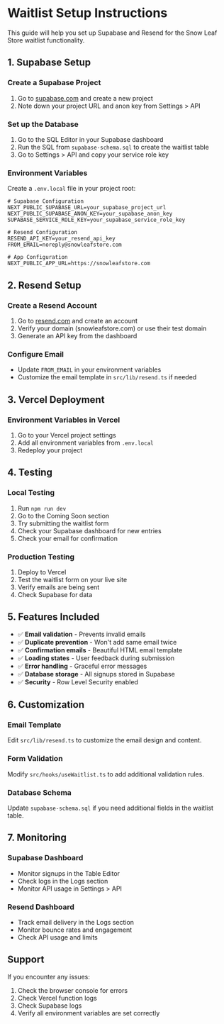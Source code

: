 # Waitlist Setup Instructions

This guide will help you set up Supabase and Resend for the Snow Leaf Store waitlist functionality.

## 1. Supabase Setup

### Create a Supabase Project
1. Go to [supabase.com](https://supabase.com) and create a new project
2. Note down your project URL and anon key from Settings > API

### Set up the Database
1. Go to the SQL Editor in your Supabase dashboard
2. Run the SQL from `supabase-schema.sql` to create the waitlist table
3. Go to Settings > API and copy your service role key

### Environment Variables
Create a `.env.local` file in your project root:

```env
# Supabase Configuration
NEXT_PUBLIC_SUPABASE_URL=your_supabase_project_url
NEXT_PUBLIC_SUPABASE_ANON_KEY=your_supabase_anon_key
SUPABASE_SERVICE_ROLE_KEY=your_supabase_service_role_key

# Resend Configuration
RESEND_API_KEY=your_resend_api_key
FROM_EMAIL=noreply@snowleafstore.com

# App Configuration
NEXT_PUBLIC_APP_URL=https://snowleafstore.com
```

## 2. Resend Setup

### Create a Resend Account
1. Go to [resend.com](https://resend.com) and create an account
2. Verify your domain (snowleafstore.com) or use their test domain
3. Generate an API key from the dashboard

### Configure Email
- Update `FROM_EMAIL` in your environment variables
- Customize the email template in `src/lib/resend.ts` if needed

## 3. Vercel Deployment

### Environment Variables in Vercel
1. Go to your Vercel project settings
2. Add all environment variables from `.env.local`
3. Redeploy your project

## 4. Testing

### Local Testing
1. Run `npm run dev`
2. Go to the Coming Soon section
3. Try submitting the waitlist form
4. Check your Supabase dashboard for new entries
5. Check your email for confirmation

### Production Testing
1. Deploy to Vercel
2. Test the waitlist form on your live site
3. Verify emails are being sent
4. Check Supabase for data

## 5. Features Included

- ✅ **Email validation** - Prevents invalid emails
- ✅ **Duplicate prevention** - Won't add same email twice
- ✅ **Confirmation emails** - Beautiful HTML email template
- ✅ **Loading states** - User feedback during submission
- ✅ **Error handling** - Graceful error messages
- ✅ **Database storage** - All signups stored in Supabase
- ✅ **Security** - Row Level Security enabled

## 6. Customization

### Email Template
Edit `src/lib/resend.ts` to customize the email design and content.

### Form Validation
Modify `src/hooks/useWaitlist.ts` to add additional validation rules.

### Database Schema
Update `supabase-schema.sql` if you need additional fields in the waitlist table.

## 7. Monitoring

### Supabase Dashboard
- Monitor signups in the Table Editor
- Check logs in the Logs section
- Monitor API usage in Settings > API

### Resend Dashboard
- Track email delivery in the Logs section
- Monitor bounce rates and engagement
- Check API usage and limits

## Support

If you encounter any issues:
1. Check the browser console for errors
2. Check Vercel function logs
3. Check Supabase logs
4. Verify all environment variables are set correctly
